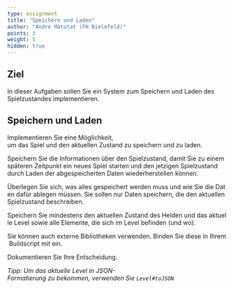 ```yaml
---
type: assignment
title: "Speichern und Laden"
author: "Andre Matutat (FH Bielefeld)"
points: 3
weight: 5
hidden: true
---
```


## Ziel

In dieser Aufgaben sollen Sie ein System zum Speichern und Laden des Spielzustandes implementieren.

## Speichern und Laden

Implementieren Sie eine Möglichkeit, um das Spiel und den aktuellen Zustand zu speichern und zu laden.

Speichern Sie die Informationen über den Spielzustand, damit Sie zu einem späteren Zeitpunkt ein neues Spiel starten und den jetzigen Spielzustand durch Laden der abgespeicherten Daten wiederherstellen können.

Überlegen Sie sich, was alles gespeichert werden muss und wie Sie die Daten dafür ablegen müssen. Sie sollen nur Daten speichern, die den aktuellen Spielzustand beschreiben.

Speichern Sie mindestens den aktuellen Zustand des Helden und das aktuelle Level sowie alle Elemente, die sich im Level befinden (und wo).

Sie können auch externe Bibliotheken verwenden. Binden Sie diese in Ihrem Buildscript mit ein. 

Dokumentieren Sie Ihre Entscheidung. 

*Tipp: Um das aktuelle Level in JSON-Formatierung zu bekommen, verwenden Sie `Level#toJSON`* 
